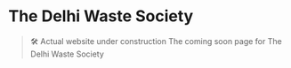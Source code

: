 # The Delhi Waste Society
> 🛠️ Actual website under construction
The coming soon page for The Delhi Waste Society
